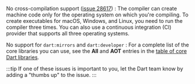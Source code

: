 No cross-compilation support ([issue 28617][])
: The compiler can create machine code only for
  the operating system on which you're compiling.
  To create executables for macOS, Windows, and Linux, you need to run
  the compiler three times.
  You can also use a continuous integration (CI) provider
  that supports all three operating systems.

No support for `dart:mirrors` and `dart:developer`
: For a complete list of the core libraries you can use,
  see the **All** and **AOT** entries in the
  [table of core Dart libraries](/guides/libraries).

[issue 28617]: https://github.com/dart-lang/sdk/issues/28617
[issue 39106]: https://github.com/dart-lang/sdk/issues/39106

:::tip
If one of these issues is important to you,
let the Dart team know by adding a "thumbs up" to the issue.
:::
